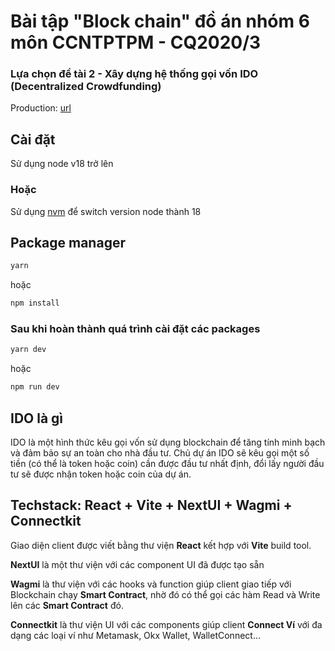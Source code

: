# Bài tập "Block chain" đồ án nhóm 6 môn CCNTPTPM - CQ2020/3

### Lựa chọn đề tài 2 - Xây dựng hệ thống gọi vốn IDO (Decentralized Crowdfunding)

Production: [url](https://ido-detai-2.web.app/)

## Cài đặt

Sử dụng node v18 trở lên

### Hoặc

Sử dụng [nvm](https://github.com/nvm-sh/nvm) để switch version node thành 18

## Package manager

```bash
yarn
```

hoặc

```bash
npm install
```

### Sau khi hoàn thành quá trình cài đặt các packages

```bash
yarn dev
```

hoặc

```bash
npm run dev
```

## IDO là gì

IDO là một hình thức kêu gọi vốn sử dụng blockchain để tăng tính minh bạch và đảm bảo sự an toàn cho nhà đầu tư. Chủ dự án IDO sẽ kêu gọi một số tiền (có thể là token hoặc coin) cần được đầu tư nhất định, đổi lấy người đầu tư sẽ được nhận token hoặc coin của dự án.

## Techstack: React + Vite + NextUI + Wagmi + Connectkit

<p>
  Giao diện client được viết bằng thư viện <b>React</b> kết hợp với
  <b>Vite</b> build tool.
</p>
<p>
  <b>NextUI</b> là một thư viện với các component UI đã được tạo sẵn
</p>
<p>
  <b>Wagmi</b> là thư viện với các hooks và function giúp client giao tiếp
  với Blockchain chạy <b>Smart Contract</b>, nhờ đó có thể gọi các hàm
  Read và Write lên các <b>Smart Contract</b> đó.
</p>
<p>
  <b>Connectkit</b> là thư viện UI với các components giúp client
  <b>Connect Ví</b> với đa dạng các loại ví như Metamask, Okx Wallet,
  WalletConnect...
</p>
      
